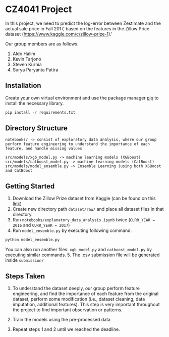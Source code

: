 # CZ4041 Project

In this project, we need to predict the log-error between Zestimate and the actual sale price in Fall 2017, based on the features in the Zillow Price dataset (https://www.kaggle.com/c/zillow-prize-1).'

Our group members are as follows: 
1. Aldo Halim
2. Kevin Tarjono
3. Steven Kurnia
4. Surya Paryanta Pattra 

## Installation

Create your own virtual environment and use the package manager [pip](https://pip.pypa.io/en/stable/) to install the necessary library.

```bash
pip install -r requirements.txt
```

## Directory Structure

```
notebooks/ -> consist of exploratory data analysis, where our group perform feature engineering to understand the importance of each feature, and handle missing values

src/models/xgb_model.py -> machine learning models (XGBoost)
src/models/catboost_model.py -> machine learning models (CatBoost)
src/models/model_ensemble.py -> Ensemble Learning (using both XGBoost and CatBoost
```

## Getting Started

1. Download the Zillow Prize dataset from Kaggle (can be found on this [link](https://www.kaggle.com/c/zillow-prize-1/data))
2. Create new directory path ```dataset/raw/``` and place all dataset files in that directory.
3. Run ```notebooks/explanatory_data_analysis.ipynb``` twice (```CURR_YEAR = 2016``` and ```CURR_YEAR = 2017```)
4. Run ```model_ensemble.py``` by executing following command:
```bash
python model_ensemble.py
```
You can also run another files: ```xgb_model.py``` and ```catboost_model.py``` by executing similar commands.
5. The .csv submission file will be generated inside ```submission/```

## Steps Taken
1. To understand the dataset deeply, our group perform feature engineering, and find the importance of each feature from the original dataset, perform some modification (i.e., dataset cleaning, data imputation, additional features). This step is very important throughout the project to find important observation or patterns.

2. Train the models using the pre-processed data

3. Repeat steps 1 and 2 until we reached the deadline.
